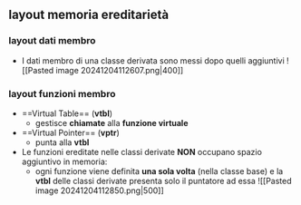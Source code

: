 ## layout memoria ereditarietà
### layout dati membro
- I dati membro di una classe derivata sono messi dopo quelli aggiuntivi
![[Pasted image 20241204112607.png|400]]
### layout funzioni membro
- ==Virtual Table== (**vtbl**)
	- gestisce **chiamate** alla **funzione virtuale**
- ==Virtual Pointer== (**vptr**)
	- punta alla **vtbl**
- Le funzioni ereditate nelle classi derivate **NON** occupano spazio aggiuntivo in memoria:
	- ogni funzione viene definita **una sola volta** (nella classe base) e la **vtbl** delle classi derivate presenta solo il puntatore ad essa
![[Pasted image 20241204112850.png|500]]
